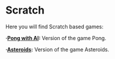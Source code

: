 # Scratch

Here you will find Scratch based games:

**·[Pong with AI](https://github.com/Jkutkut/Scratch_Pong-with-AI):** Version of the game Pong.

**·[Asteroids](https://github.com/Jkutkut/Scratch_Asteroids):** Version of the game Asteroids.
